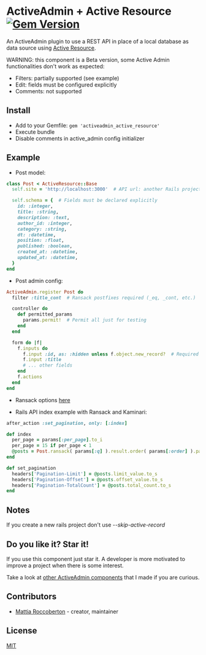 # ActiveAdmin + Active Resource [![Gem Version](https://badge.fury.io/rb/activeadmin_active_resource.svg)](https://badge.fury.io/rb/activeadmin_active_resource)

An ActiveAdmin plugin to use a REST API in place of a local database as data source using [Active Resource](https://github.com/rails/activeresource).

WARNING: this component is a Beta version, some Active Admin functionalities don't work as expected:

- Filters: partially supported (see example)
- Edit: fields must be configured explicitly
- Comments: not supported

## Install

- Add to your Gemfile: `gem 'activeadmin_active_resource'`
- Execute bundle
- Disable comments in active_admin config initializer

## Example

- Post model:

```rb
class Post < ActiveResource::Base
  self.site = 'http://localhost:3000'  # API url: another Rails project, a REST API, etc.

  self.schema = {  # Fields must be declared explicitly
    id: :integer,
    title: :string,
    description: :text,
    author_id: :integer,
    category: :string,
    dt: :datetime,
    position: :float,
    published: :boolean,
    created_at: :datetime,
    updated_at: :datetime,
  }
end
```

- Post admin config:

```rb
ActiveAdmin.register Post do
  filter :title_cont  # Ransack postfixes required (_eq, _cont, etc.)

  controller do
    def permitted_params
      params.permit!  # Permit all just for testing
    end
  end

  form do |f|
    f.inputs do
      f.input :id, as: :hidden unless f.object.new_record?  # Required
      f.input :title
      # ... other fields
    end
    f.actions
  end
end
```

- Ransack options [here](https://github.com/activerecord-hackery/ransack#search-matchers)

- Rails API index example with Ransack and Kaminari:

```rb
after_action :set_pagination, only: [:index]

def index
  per_page = params[:per_page].to_i
  per_page = 15 if per_page < 1
  @posts = Post.ransack( params[:q] ).result.order( params[:order] ).page( params[:page].to_i ).per( per_page )
end

def set_pagination
  headers['Pagination-Limit'] = @posts.limit_value.to_s
  headers['Pagination-Offset'] = @posts.offset_value.to_s
  headers['Pagination-TotalCount'] = @posts.total_count.to_s
end
```

## Notes

If you create a new rails project don't use *--skip-active-record*

## Do you like it? Star it!

If you use this component just star it. A developer is more motivated to improve a project when there is some interest.

Take a look at [other ActiveAdmin components](https://github.com/blocknotes?utf8=✓&tab=repositories&q=activeadmin&type=source) that I made if you are curious.

## Contributors

- [Mattia Roccoberton](http://blocknot.es) - creator, maintainer

## License

[MIT](LICENSE.txt)
